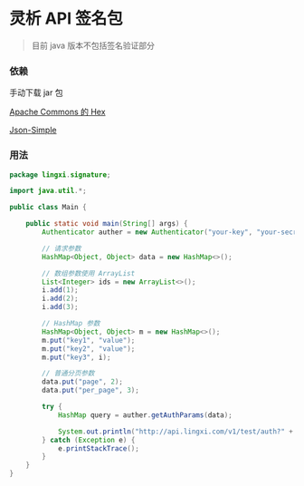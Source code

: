 # 灵析 API 签名包

> 目前 java 版本不包括签名验证部分

### 依赖

手动下载 jar 包

[Apache Commons 的 Hex](https://commons.apache.org/proper/commons-codec/download_codec.cgi)

[Json-Simple](https://code.google.com/archive/p/json-simple/)

### 用法

```java
package lingxi.signature;

import java.util.*;

public class Main {

    public static void main(String[] args) {
        Authenticator auther = new Authenticator("your-key", "your-secret");

        // 请求参数
        HashMap<Object, Object> data = new HashMap<>();

        // 数组参数使用 ArrayList
        List<Integer> ids = new ArrayList<>();
        i.add(1);
        i.add(2);
        i.add(3);

        // HashMap 参数
        HashMap<Object, Object> m = new HashMap<>();
        m.put("key1", "value");
        m.put("key2", "value");
        m.put("key3", i);

        // 普通分页参数
        data.put("page", 2);
        data.put("per_page", 3);

        try {
            HashMap query = auther.getAuthParams(data);

            System.out.println("http://api.lingxi.com/v1/test/auth?" + Helper.createQueryLink(query));
        } catch (Exception e) {
            e.printStackTrace();
        }
    }
}

```
